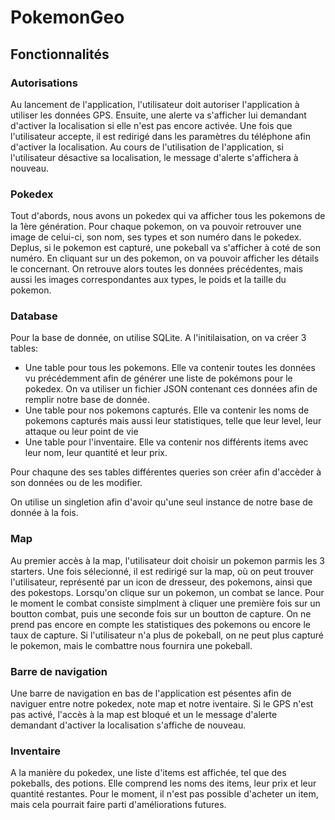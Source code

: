 # PokemonGeo

## Fonctionnalités

### Autorisations
Au lancement de l'application, l'utilisateur doit autoriser l'application à utiliser les données GPS. Ensuite, une alerte va s'afficher lui demandant d'activer la localisation si elle n'est pas encore activée. Une fois que l'utilisateur accepte, il est redirigé dans les paramètres du téléphone afin d'activer la localisation.
Au cours de l'utilisation de l'application, si l'utilisateur désactive sa localisation, le message d'alerte s'affichera à nouveau.

### Pokedex
Tout d'abords, nous avons un pokedex qui va afficher tous les pokemons de la 1ère génération. Pour chaque pokemon, on va pouvoir retrouver une image de celui-ci, son nom, ses types et son numéro dans le pokedex. Deplus, si le pokemon est capturé, une pokeball va s'afficher à coté de son numéro.
En cliquant sur un des pokemon, on va pouvoir afficher les détails le concernant. On retrouve alors toutes les données précédentes, mais aussi les images correspondantes aux types, le poids et la taille du pokemon.

### Database
Pour la base de donnée, on utilise SQLite.
A l'initilaisation, on va créer 3 tables:
- Une table pour tous les pokemons. Elle va contenir toutes les données vu précédemment afin de générer une liste de pokémons pour le pokedex. On va utiliser un fichier JSON contenant ces données afin de remplir notre base de donnée.
- Une table pour nos pokemons capturés. Elle va contenir les noms de pokemons capturés mais aussi leur statistiques, telle que leur level, leur attaque ou leur point de vie
- Une table pour l'inventaire. Elle va contenir nos différents items avec leur nom, leur quantité et leur prix.

Pour chaqune des ses tables différentes queries son créer afin d'accèder à son données ou de les modifier.

On utilise un singletion afin d'avoir qu'une seul instance de notre base de donnée à la fois.

### Map
Au premier accès à la map, l'utilisateur doit choisir un pokemon parmis les 3 starters.
Une fois sélecionné, il est redirigé sur la map, où on peut trouver l'utilisateur, représenté par un icon de dresseur, des pokemons, ainsi que des pokestops.
Lorsqu'on clique sur un pokemon, un combat se lance. Pour le moment le combat consiste simplment à cliquer une première fois sur un boutton combat, puis une seconde fois sur un boutton de capture. On ne prend pas encore en compte les statistiques des pokemons ou encore le taux de capture.
Si l'utilisateur n'a plus de pokeball, on ne peut plus capturé le pokemon, mais le combattre nous fournira une pokeball.


### Barre de navigation
Une barre de navigation en bas de l'application est pésentes afin de naviguer entre notre pokedex, note map et notre iventaire.
Si le GPS n'est pas activé, l'accès à la map est bloqué et un le message d'alerte demandant d'activer la localisation s'affiche de nouveau.

### Inventaire
A la manière du pokedex, une liste d'items est affichée, tel que des pokeballs, des potions. Elle comprend les noms des items, leur prix et leur quantité restantes. Pour le moment, il n'est pas possible d'acheter un item, mais cela pourrait faire parti d'améliorations futures.